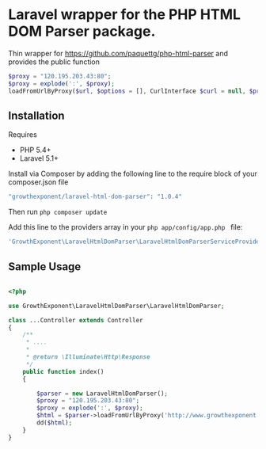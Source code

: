 # Laravel wrapper for the PHP HTML DOM Parser package.

Thin wrapper for https://github.com/paquettg/php-html-parser and provides the public function

```php
$proxy = "120.195.203.43:80";
$proxy = explode(':', $proxy);
loadFromUrlByProxy($url, $options = [], CurlInterface $curl = null, $proxy = null)
```

## Installation

Requires

- PHP 5.4+
- Laravel 5.1+

Install via Composer by adding the following line to the require block of your composer.json file

```php
"growthexponent/laravel-html-dom-parser": "1.0.4"
```

Then run ```php composer update ```

Add this line to the providers array in your ```php app/config/app.php ``` file:

```php
'GrowthExponent\LaravelHtmlDomParser\LaravelHtmlDomParserServiceProvider',
```

## Sample Usage

```php

<?php

use GrowthExponent\LaravelHtmlDomParser\LaravelHtmlDomParser;

class ...Controller extends Controller
{
    /**
     * ....
     *
     * @return \Illuminate\Http\Response
     */
    public function index()
    {

        $parser = new LaravelHtmlDomParser();
        $proxy = "120.195.203.43:80";
        $proxy = explode(':', $proxy);
        $html = $parser->loadFromUrlByProxy('http://www.growthexponent.com', [], null, $proxy);
        dd($html);
    }
}

```